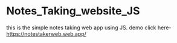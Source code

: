 # Notes_Taking_website_JS
this is the simple notes taking web app using JS.
demo 
click here- https://notestakerweb.web.app/
